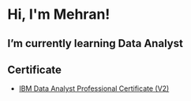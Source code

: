 <h1>Hi, I'm Mehran!
  <h2>I’m currently learning Data Analyst</h2>

<h2>Certificate</h2>

- [IBM Data Analyst Professional Certificate (V2)](https://www.credly.com/badges/cb4f84e2-3e75-4517-ac1c-419a3d47f979/public_url)
